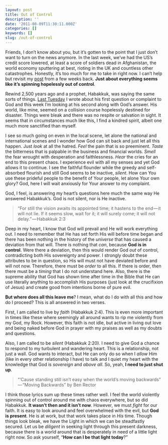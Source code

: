 ```yaml
---
layout: post
title: Out of Control
description: ''
date: '2011-08-09T11:30:11.000Z'
categories: []
keywords: []
slug: /out-of-control
---
```


Friends, I don’t know about you, but it’s gotten to the point that I just don’t want to turn on the news anymore. In the last week, we’ve had the US’s credit score lowered, at least a score of soldiers dead in Afghanistan, the world economy sputtering at best, rioting in the UK and countless other catastrophes. Honestly, it’s too much for me to take in right now. I can’t help but revisit my [post](http://104.193.143.57/~waywar13/ce/2011/07/22/god-who-are-you/) from a few weeks back. **Just about everything seems like it’s spinning hopelessly out of control**.

Rewind 2,500 years ago and a prophet, Habakkuk, was saying the same sorts of things. [Last Tuesday](http://104.193.143.57/~waywar13/ce/2011/08/02/expect-answers/) I wrote about his first question or complaint to God and this week I’m looking at his second along with God’s answer. His world, like mine, seemed on a collision course hopelessly destined for disaster. Things were bleak and there was no respite or salvation in sight. It seems that in circumstances much like this, I find a kindred spirit, albeit one much more sanctified than myself.

I see so much going on even in the local scene, let alone the national and international scenes and I wonder how God can sit back and just let all this happen. Just _look_ at all the hatred. _Feel_ the pain that is so preeminent. _Taste_ the bitterness that is palpable in the business and financial worlds. _Smell_ the fear wrought with desperation and faithlessness. _Hear_ the cries for an end to this present chaos. I experience evil with all my senses and yet God allows it to continue. I see the faithful flounder while the greedy and self-absorbed flourish and still God seems to be inactive, _silent_. How can You use these prideful people to the benefit of Your people, let alone Your own glory? God, here I will wait anxiously for Your answer to my complaint.

God, I feel, is answering my heart’s questions here much the same way He answered Habakkuk’s. God is not silent, nor is He inactive.

> “For still the vision awaits its appointed time; it hastens to the end — it will not lie. If it seems slow, wait for it; it will surely come; it will not delay.” — Habakkuk 2:3

Deep in my heart, I know that God will prevail and He will work everything out. I need to remember that He has set forth His will before time began and there has been nothing in the history of the _universe_ that has caused a deviation from that will. There is nothing that _can_, because **God is in control**. Were there a deviation, then this would render God _out_ of control, contradicting both His sovereignty and power. I strongly doubt these attributes to be in question, so His will must not have deviated before and will not now. Therefore, there must be _order_ to all this. If there is order, then there must be a _timing_ that I do not understand here. Also, there is the supreme ability that God has shown time after time in the Bible that He can use literally anything to accomplish His purposes (just look at the crucifixion of Jesus) and create good from intentions borne of pure evil.

**But where does all this leave me**? I mean, what do I do with all this and how do I proceed? This is all answered in two verses.

First, I am called to live by _faith_ (Habakkuk 2:4). This is even more important in times like these where seemingly all around wants to rip me violently from my God, my Rock. However, this faith is not idle, but active in living out love and being naked before God in prayer with my praises as well as my doubts and questions.

Also, I am called to be _silent_ (Habakkuk 2:20). I need to give God a chance to respond to my turbulent and wandering heart. This is a relationship, not just a wall. God wants to interact, but He can only do so when I _allow_ Him (like in every other relationship I have) to talk and I quiet my heart with the knowledge that God is _sovereign_ and _above all_. So, yeah, **I need to just shut up**.

> “‘Cause standing still isn’t easy when the world’s moving backwards” — “Moving Backwards” by Ben Rector

I think those lyrics sum up these times rather well. I feel the world violently spinning out of control around me with chaos everywhere, but so did Habakkuk. **It wasn’t then and it isn’t now**. However, we must _fight_ for our faith. It is easy to look around and feel overwhelmed with the evil, but **God is present**. He is at work, but that work takes place in _His_ time. Though things look bleak, we have the Light in which we can be steadfastly secured. Let us be _diligent_ in seeking light through this present darkness, because there is a world around that is desperately in need of a little light right now. So ask yourself, “**How can I be that light today**?”